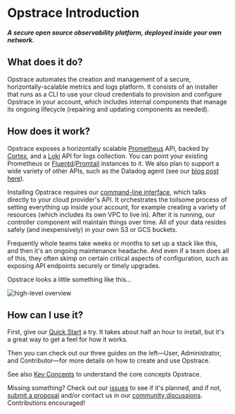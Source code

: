 <!-- markdownlint-disable MD041 -->
<!-- markdownlint-disable MD033 -->

# Opstrace Introduction

 _**A secure open source observability platform, deployed inside your own network.**_

## What does it do?

Opstrace automates the creation and management of a secure, horizontally-scalable metrics and logs platform.
It consists of an installer that runs as a CLI to use your cloud credentials to provision and configure Opstrace in your account, which includes internal components that manage its ongoing lifecycle (repairing and updating components as needed).

## How does it work?

Opstrace exposes a horizontally scalable [Prometheus](https://prometheus.io) API, backed by [Cortex](https://github.com/cortexproject/cortex), and a [Loki](https://github.com/grafana/loki) API for logs collection.
You can point your existing Prometheus or [Fluentd](https://www.fluentd.org)/[Promtail](https://github.com/grafana/loki/blob/master/docs/sources/clients/promtail/_index.md) instances to it.
We also plan to support a wide variety of other APIs, such as the Datadog agent (see our [blog post here](https://opstrace.com/blog/ddpost)).

Installing Opstrace requires our [command-line interface](./references/cli.md), which talks directly to your cloud provider's API.
It orchestrates the toilsome process of setting everything up inside your account, for example creating a variety of resources (which includes its own VPC to live in).
After it is running, our controller component will maintain things over time.
All of your data resides safely (and inexpensively) in your own S3 or GCS buckets.

Frequently whole teams take weeks or months to set up a stack like this, and then it's an ongoing maintenance headache.
And even if a team does all of this, they often skimp on certain critical aspects of configuration, such as exposing API endpoints securely or timely upgrades.

Opstrace looks a little something like this...

![high-level overview](/images/how_it_works.png)

## How can I use it?

First, give our [Quick Start](./quickstart.md) a try.
It takes about half an hour to install, but it's a great way to get a feel for how it works.

Then you can check out our three guides on the left—User, Administrator, and Contributor—for more details on how to create and use Opstrace.

See also [Key Concepts](./references/concepts.md) to understand the core concepts Opstrace.

Missing something?  Check out our [issues](https://go.opstrace.com/gh) to see if it's planned, and if not, [submit a proposal](https://go.opstrace.com/proposal) and/or contact us in our [community discussions](https://go.opstrace.com/community).
Contributions encouraged!
